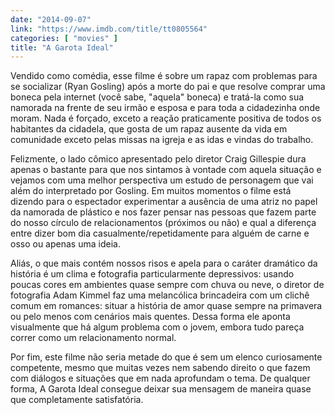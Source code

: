 ```yaml
---
date: "2014-09-07"
link: "https://www.imdb.com/title/tt0805564"
categories: [ "movies" ]
title: "A Garota Ideal"
---
```

Vendido como comédia, esse filme é sobre um rapaz com problemas para se socializar (Ryan Gosling) após a morte do pai e que resolve comprar uma boneca pela internet (você sabe, "aquela" boneca) e tratá-la como sua namorada na frente de seu irmão e esposa e para toda a cidadezinha onde moram. Nada é forçado, exceto a reação praticamente positiva de todos os habitantes da cidadela, que gosta de um rapaz ausente da vida em comunidade exceto pelas missas na igreja e as idas e vindas do trabalho.

Felizmente, o lado cômico apresentado pelo diretor Craig Gillespie dura apenas o bastante para que nos sintamos à vontade com aquela situação e vejamos com uma melhor perspectiva um estudo de personagem que vai além do interpretado por Gosling. Em muitos momentos o filme está dizendo para o espectador experimentar a ausência de uma atriz no papel da namorada de plástico e nos fazer pensar nas pessoas que fazem parte do nosso círculo de relacionamentos (próximos ou não) e qual a diferença entre dizer bom dia casualmente/repetidamente para alguém de carne e osso ou apenas uma ideia.

Aliás, o que mais contém nossos risos e apela para o caráter dramático da história é um clima e fotografia particularmente depressivos: usando poucas cores em ambientes quase sempre com chuva ou neve, o diretor de fotografia Adam Kimmel faz uma melancólica brincadeira com um clichê comum em romances: situar a história de amor quase sempre na primavera ou pelo menos com cenários mais quentes. Dessa forma ele aponta visualmente que há algum problema com o jovem, embora tudo pareça correr como um relacionamento normal.

Por fim, este filme não seria metade do que é sem um elenco curiosamente competente, mesmo que muitas vezes nem sabendo direito o que fazem com diálogos e situações que em nada aprofundam o tema. De qualquer forma, A Garota Ideal consegue deixar sua mensagem de maneira quase que completamente satisfatória.
